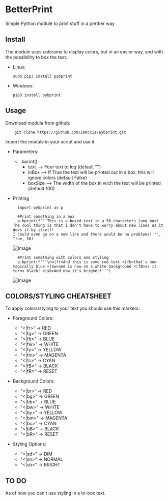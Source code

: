 # BetterPrint
Simple Python module to print stuff in a prettier way


## Install

The module uses colorama to display colors, but in an easier way, and with the possibility to box the text.

- Linux:
   
      sudo pip3 install pybprint
    

- Windows:
   
      pip3 install pybprint



## Usage

Download module from github:

        git clone https://github.com/ImAccia/pybprint.git
     

Import the module in your script and use it

- Parameters:
   - .bprint()
      - text     --> Your text to log (default "")
      - inBox    --> If True the text will be printed out in a box, this will ignore colors (default False)
      - boxSize  --> The width of the box in wich the text will be printed (default 100)

- Printing

        import pybprint as p
        
        #Print something in a box
        p.bprint(f'''This is a boxed text in a 50 characters long box! The cool thing is that i don't have to worry about new lines as it does it by itself!
      I could even go on a new line and there would be no problems!''', True, 50)
     ![Image](<https://i.imgur.com/6HvO151.png>)

        #Print something with colors and styling
        p.bprint(f'''\n<|fr>And this is some red text <|fb>that's now magically blue <|bw>and is now on a white background <|fB>as it turns black! <|sb>And now it's brigher!''')
     ![Image](<https://i.imgur.com/pbEV7ek.png>)


## COLORS/STYLING CHEATSHEET

To apply colors/styling to your text you should use this markers:

   - Foreground Colors:
      - "<|fr>" -> RED
      - "<|fg>" -> GREEN
      - "<|fb>" -> BLUE
      - "<|fw>" -> WHITE
      - "<|fy>" -> YELLOW
      - "<|fm>" -> MAGENTA
      - "<|fc>" -> CYAN
      - "<|fB>" -> BLACK
      - "<|fR>" -> RESET

   - Background Colors:
      - "<|br>" -> RED
      - "<|bg>" -> GREEN
      - "<|bb>" -> BLUE
      - "<|bw>" -> WHITE
      - "<|by>" -> YELLOW
      - "<|bm>" -> MAGENTA
      - "<|bc>" -> CYAN
      - "<|bB>" -> BLACK
      - "<|bR>" -> RESET

   - Styling Options:
      - "<|sd>" -> DIM
      - "<|sn>" -> NORMAL
      - "<|sb>" -> BRIGHT


## TO DO

As of now you can't use styling in a to-box text.
